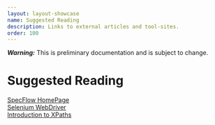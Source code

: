 ```yaml
---
layout: layout-showcase
name: Suggested Reading
description: Links to external articles and tool-sites.
order: 100
---
```


<p class="alert alert-warning"><strong><em>Warning:</em></strong> This is preliminary documentation and is subject to change.</p>

# Suggested Reading
[SpecFlow HomePage]()  
[Selenium WebDriver]()  
[Introduction to XPaths]()